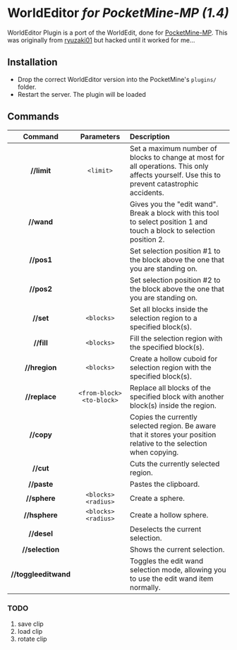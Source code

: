 # WorldEditor *for PocketMine-MP (1.4)*

WorldEditor Plugin is a port of the WorldEdit, done for
[PocketMine-MP](https://github.com/shoghicp/PocketMine-MP).  This was
originally from
[ryuzaki01](https://github.com/ryuzaki01/pocketmine-WorldEditor) but
hacked until it worked for me...

## Installation

- Drop the correct WorldEditor version into the PocketMine's `plugins/` folder.
- Restart the server. The plugin will be loaded


## Commands
| Command | Parameters | Description |
| :---: | :---: | :--- |
| __//limit__ | `<limit>` | Set a maximum number of blocks to change at most for all operations. This only affects yourself. Use this to prevent catastrophic accidents. |
| __//wand__ | | Gives you the "edit wand". Break a block with this tool to select position 1 and touch a block to selection position 2. |
| __//pos1__ | | Set selection position #1 to the block above the one that you are standing on. |
| __//pos2__ | | Set selection position #2 to the block above the one that you are standing on. |
| __//set__ | `<blocks>` | Set all blocks inside the selection region to a specified block(s). |
| __//fill__ | `<blocks>` | Fill the selection region with the specified block(s). |
| __//hregion__ | `<blocks>` | Create a hollow cuboid for selection region with the specified block(s). |
| __//replace__ | `<from-block> <to-block>` | Replace all blocks of the specified block with another block(s) inside the region. |
| __//copy__ | | Copies the currently selected region. Be aware that it stores your position relative to the selection when copying. |
| __//cut__ | | Cuts the currently selected region. |
| __//paste__ | | Pastes the clipboard. |
| __//sphere__ | `<blocks> <radius>` | Create a sphere. |
| __//hsphere__ | `<blocks> <radius>` | Create a hollow sphere. |
| __//desel__ | | Deselects the current selection. |
| __//selection__ | | Shows the current selection. |
| __//toggleeditwand__ | | Toggles the edit wand selection mode, allowing you to use the edit wand item normally. |

### TODO

1. save clip
2. load clip
3. rotate clip
